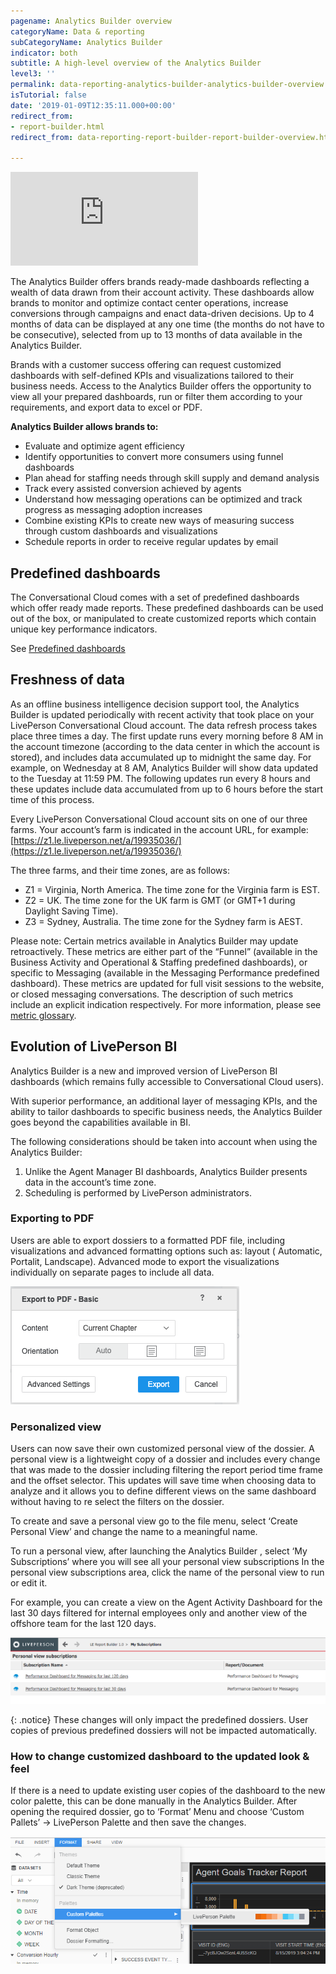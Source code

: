 ```yaml
---
pagename: Analytics Builder overview
categoryName: Data & reporting
subCategoryName: Analytics Builder
indicator: both
subtitle: A high-level overview of the Analytics Builder
level3: ''
permalink: data-reporting-analytics-builder-analytics-builder-overview.html
isTutorial: false
date: '2019-01-09T12:35:11.000+00:00'
redirect_from:
- report-builder.html
redirect_from: data-reporting-report-builder-report-builder-overview.html

---
```

<iframe style="max-width: 750px;" src="https://player.vimeo.com/video/344251526" frameborder="0" webkitallowfullscreen mozallowfullscreen allowfullscreen></iframe>

The Analytics Builder offers brands ready-made dashboards reflecting a wealth of data drawn from their account activity. These dashboards allow brands to monitor and optimize contact center operations, increase conversions through campaigns and enact data-driven decisions. Up to 4 months of data can be displayed at any one time (the months do not have to be consecutive), selected from up to 13 months of data available in the Analytics Builder.

Brands with a customer success offering can request customized dashboards with self-defined KPIs and visualizations tailored to their business needs. Access to the Analytics Builder offers the opportunity to view all your prepared dashboards, run or filter them according to your requirements, and export data to excel or PDF.

**Analytics Builder allows brands to:**

* Evaluate and optimize agent efficiency
* Identify opportunities to convert more consumers using funnel dashboards
* Plan ahead for staffing needs through skill supply and demand analysis
* Track every assisted conversion achieved by agents
* Understand how messaging operations can be optimized and track progress as messaging adoption increases
* Combine existing KPIs to create new ways of measuring success through custom dashboards and visualizations
* Schedule reports in order to receive regular updates by email

## Predefined dashboards
The Conversational Cloud comes with a set of predefined dashboards which offer ready made reports. These predefined dashboards can be used out of the box, or manipulated to create customized reports which contain unique key performance indicators.

See [Predefined dashboards](data-reporting-report-builder-predefined-dashboards.html)

## Freshness of data

As an offline business intelligence decision support tool, the Analytics Builder is updated periodically with recent activity that took place on your LivePerson Conversational Cloud account. The data refresh process takes place three times a day. The first update runs every morning before 8 AM in the account timezone (according to the data center in which the account is stored), and includes data accumulated up to midnight the same day. For example, on Wednesday at 8 AM, Analytics Builder will show data updated to the Tuesday at 11:59 PM. The following updates run every 8 hours and these updates include data accumulated from up to 6 hours before the start time of this process.

Every LivePerson Conversational Cloud account sits on one of our three farms. Your account’s farm is indicated in the account URL, for example: [https://z1.le.liveperson.net/a/19935036/](https://z1.le.liveperson.net/a/19935036/)

The three farms, and their time zones, are as follows:

* Z1 = Virginia, North America. The time zone for the Virginia farm is EST.
* Z2 = UK. The time zone for the UK farm is GMT (or GMT+1 during Daylight Saving Time).
* Z3 = Sydney, Australia. The time zone for the Sydney farm is AEST.

Please note: Certain metrics available in Analytics Builder may update retroactively. These metrics are either part of the “Funnel” (available in the Business Activity and Operational & Staffing predefined dashboards), or specific to Messaging (available in the Messaging Performance predefined dashboard). These metrics are updated for full visit sessions to the website, or closed messaging conversations. The description of such metrics include an explicit indication respectively. For more information, please see [metric glossary](https://developers.liveperson.com/essential-resources-report-builder-data-metrics.html).

## Evolution of LivePerson BI

Analytics Builder is a new and improved version of LivePerson BI dashboards (which remains fully accessible to Conversational Cloud users).

With superior performance, an additional layer of messaging KPIs, and the ability to tailor dashboards to specific business needs, the Analytics Builder goes beyond the capabilities available in BI.

The following considerations should be taken into account when using the Analytics Builder:

1. Unlike the Agent Manager BI dashboards, Analytics Builder presents data in the account’s time zone.
2. Scheduling is performed by LivePerson administrators.

### Exporting to PDF

Users are able to export dossiers to a formatted PDF file, including visualizations and advanced formatting options such as:
layout ( Automatic, Portalit, Landscape). Advanced mode to export the visualizations individually on separate pages to include all data.

![](img/export-to-pdf.png)

### Personalized view

Users can now save their own customized personal view of the dossier. A personal view is a lightweight copy of a dossier and includes every change that was made to the dossier including filtering the report period time frame and the offset selector. This updates will save time when choosing data to analyze and it allows you to define different views on the same dashboard without having to re select the filters on the dossier.

To create and save a personal view go to the file menu, select ‘Create Personal View’ and change the name to a meaningful name.

To run a personal view, after launching the Analytics Builder , select ‘My Subscriptions’ where you will see all your personal view subscriptions
In the personal view subscriptions area, click the name of the personal view to run or edit it.

For example, you can create a view on the Agent Activity Dashboard for the last 30 days filtered for internal employees only and another view of the offshore team for the last 120 days.

![](img/personalized-view.png)

{: .notice}
These changes will only impact the predefined dossiers. User copies of previous predefined dossiers will not be impacted automatically.

### How to change customized dashboard to the updated look & feel
If there is a need to update existing user copies of the dashboard to the new color palette, this can be done manually in the Analytics Builder. After opening the required dossier, go to ‘Format’ Menu and choose ‘Custom Pallets’ -> LivePerson Palette and then save the changes.

![](img/pallete.png)
